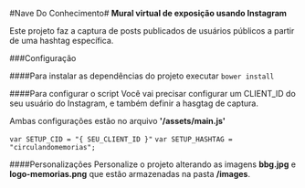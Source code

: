 #Nave Do Conhecimento#
**Mural virtual de exposição usando Instagram**

 Este projeto faz a captura de posts publicados de usuários públicos a partir de
uma hashtag específica.

###Configuração

####Para instalar as dependências do projeto
 executar `bower install`

####Para configurar o script
  Você vai precisar configurar um CLIENT_ID do seu usuário do Instagram,
  e também definir a hasgtag de captura.

  Ambas configurações estão no arquivo **'/assets/main.js'**

  `var SETUP_CID = "{ SEU_CLIENT_ID }"`
  `var SETUP_HASHTAG = "circulandomemorias";`

####Personalizações
 Personalize o projeto alterando as imagens **bbg.jpg** e **logo-memorias.png**
 que estão armazenadas na pasta **/images**.
